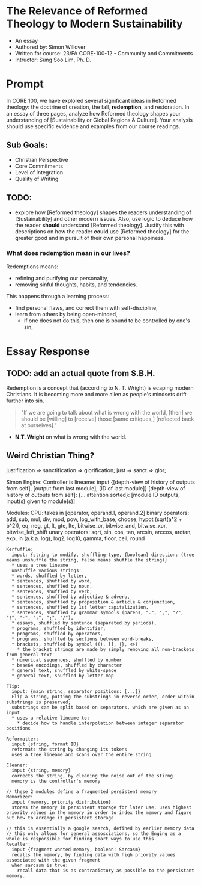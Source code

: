 # The Relevance of Reformed Theology to Modern Sustainability
* An essay
* Authored by: Simon Willover
* Written for course: 23/FA CORE-100-12 - Community and Commitments
* Intructor: Sung Soo Lim, Ph. D.

# Prompt
In CORE 100, we have explored several significant ideas in Reformed theology: the doctrine of creation, the fall, **redemption**, and restoration. In an essay of three pages, analyze how Reformed theology shapes your understanding of [Sustainability or Global Regions & Culture]. Your analysis should use specific evidence and examples from our course readings.

## Sub Goals:
* Christian Perspective
* Core Commitments
* Level of Integration
* Quality of Writing

## TODO:
* explore how [Reformed theology] shapes the readers understanding of [Sustainability] and other modern issues. Also, use logic to deduce how the reader **should** understand [Reformed theology]. Justify this with descriptions on how the reader **could** use [Reformed theology] for the greater good and in pursuit of their own personal happiness.

### What does redemption mean in our lives?
Redemptions means:
  * refining and purifying our personality,
  * removing sinful thoughts, habits, and tendencies.

This happens through a learning process:
* find personal flaws, and correct them with self-discipline,
* learn from others by being open-minded,
  * if one does not do this, then one is bound to be controlled by one's sin,


# Essay Response
## TODO: add an actual quote from S.B.H.
Redemption is a concept that (according to N. T. Wright) is ecaping modern Christians. It is becoming more and more alien as people's mindsets drift further into sin.

> "If we are going to talk about what is wrong with the world, [then] we should be [willing] to [receive] those [same critiques,] [reflected back at ourselves]."
- **N.T. Wright** on what is wrong with the world.




## Weird Christian Thing?
justification => sanctification => glorification;
just => sanct => glor;


Simon Engine:
  Controller is lineame:
    input {[depth-view of history of outputs from self], [output from last module], [ID of last module]}
  [depth-view of history of outputs from self]:
    {... attention sorted}: [module ID outputs, input(s) given to module(s)]
  
  Modules:
    CPU:
      takes in [operator, operand.1, operand.2]
      binary operators:
        add, sub, mul, div, mod, pow, log_with_base, choose, hypot (sqrt(a^2 + b^2)),
        eq, neg, gt, lt, gte, lte,
        bitwise_or, bitwise_and, bitwise_xor,
        bitwise_left_shift
      unary operators:
        sqrt, sin, cos, tan, arcsin, arccos, arctan, exp, ln (a.k.a. log), log2, log10, gamma, floor, ceil, round
    
    Kerfuffle:
      input: {string to modify, shuffling-type, {boolean} direction: (true means unshuffle the string, false means shuffle the string)}
      * uses a tree lineame
      unshuffle various strings:
      * words, shuffled by letter,
      * sentences, shuffled by word,
      * sentences, shuffled by noun,
      * sentences, shuffled by verb,
      * sentences, shuffled by adjective & adverb,
      * sentences, shuffled by proposition & article & conjunction,
      * sentences, shuffled by 1st letter capitalization,
      * sentences, shuffled by grammar symbols (parens, ".", ",", "?", "!", "~", ":", ";", "/"),
      * essays, shuffled by sentence (separated by periods),
      * programs, shuffled by identifier,
      * programs, shuffled by operators,
      * programs, shuffled by sections between word-breaks,
      * brackets, shuffled by symbol ((), [], {}, <>)
        * the bracket strings are made by simply removing all non-brackets from general text
      * numerical sequences, shuffled by number
      * base64 encodings, shuffled by character
      * general text, shuffled by white-space
      * general text, shuffled by letter-map
    
    Flip:
      input: {main string, separator positions: [...]}
      Flip a string, putting the substrings in reverse order, order within substrings is preserved;
      substrings can be split based on separators, which are given as an input
      * uses a relative lineame to:
        * decide how to handle interpolation between integer separator positions
    
    Reformatter:
      input {string, format ID}
      reformats the string by changing its tokens
      uses a tree lineame and scans over the entire string
    
    Cleaner:
      input {string, memory}
      corrects the string, by cleaning the noise out of the stirng
      memory is the controller's memory
    
    // these 2 modules define a fragmented persistent memory
    Memorizer:
      input {memory, priority distribution}
      stores the memory in persistent storage for later use; uses highest priority values in the memory in order to index the memory and figure out how to arrange it persistent storage
    
    // this is essentially a google search, defined by earlier memory data
    // this only allows for general assosciations, so the Enging as a whole is responsible for finding smart ways to use this.
    Recaller:
      input {fragment wanted memory, boolean: Sarcasm}
      recalls the memory, by finding data with high priority values assosciated with the given fragment
      when sarcasm is true:
        recall data that is as contradictory as possible to the persistant memory.


